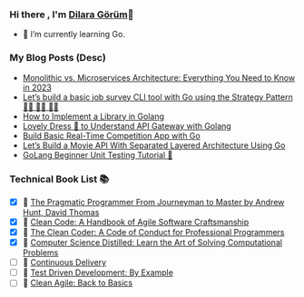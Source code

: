### Hi there , I'm [Dilara Görüm](https://www.linkedin.com/in/dilara-g%C3%B6r%C3%BCm-680209141/)👋

- 🌱 I’m currently learning Go.

### My Blog Posts (Desc)
- [Monolithic vs. Microservices Architecture: Everything You Need to Know in 2023](https://ninetailed.io/blog/monolithic-vs-microservices/)
- [Let’s build a basic job survey CLI tool with Go using the Strategy Pattern 👩‍🚀 👩‍🔬 👩‍💻](https://medium.com/@dilaragorum/lets-build-a-basic-job-survey-cli-tool-with-go-using-the-strategy-pattern-17632ea52d2b)
- [How to Implement a Library in Golang](https://medium.com/better-programming/how-to-implement-a-shared-library-in-golang-eeaf466de9fd)
- [Lovely Dress 👗 to Understand API Gateway with Golang](https://medium.com/@dilaragorum/lovely-dress-to-understand-api-gateway-with-golang-660effb560a1)
- [Build Basic Real-Time Competition App with Go](https://medium.com/@dilaragorum/build-basic-real-time-competition-app-with-go-96c2ca0d35bf)
- [Let’s Build a Movie API With Separated Layered Architecture Using Go](https://medium.com/@dilaragorum/lets-build-a-movie-api-with-clean-architecture-ef1f555b563d)
- [GoLang Beginner Unit Testing Tutorial 🚀](https://medium.com/@dilaragorum/golang-beginner-unit-testing-tutorial-98d700d40679)

<!--
**dilaragorum/dilaragorum** is a ✨ _special_ ✨ repository because its `README.md` (this file) appears on your GitHub profile.

Here are some ideas to get you started:

 ...

- 👯 I’m looking to collaborate on ...
- 🤔 I’m looking for help with ...
- 💬 Ask me about ...
- 📫 How to reach me: ...
- 😄 Pronouns: ...
- ⚡ Fun fact: ...
-->

### Technical Book List 📚 
- [x] 📖 [The Pragmatic Programmer From Journeyman to Master by Andrew Hunt, David Thomas](https://www.amazon.com.tr/Pragmatic-Programmer-Andrew-Hunt/dp/020161622X)
- [x] 📖 [Clean Code: A Handbook of Agile Software Craftsmanship](https://www.amazon.com.tr/Clean-Code-Handbook-Software-Craftsmanship/dp/0132350882)
- [x] 📖 [The Clean Coder: A Code of Conduct for Professional Programmers](https://www.amazon.com/Clean-Coder-Conduct-Professional-Programmers/dp/0137081073)
- [x] 📖 [Computer Science Distilled: Learn the Art of Solving Computational Problems](https://www.amazon.com/Computer-Science-Distilled-Computational-Problems/dp/0997316020)
- [ ] 📖 [Continuous Delivery](https://www.amazon.com/Continuous-Delivery-Deployment-Automation-Addison-Wesley/dp/0321601912)
- [ ] 📖 [Test Driven Development: By Example](https://www.amazon.com/Test-Driven-Development-Kent-Beck/dp/0321146530) 
- [ ] 📖 [Clean Agile: Back to Basics](https://www.amazon.com/Clean-Agile-Basics-Robert-Martin/dp/0135781868)
